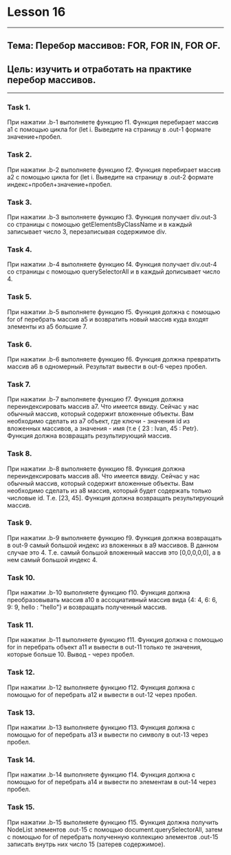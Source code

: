 # Lesson 16 

---
## Тема: Перебор массивов: FOR, FOR IN, FOR OF.
## Цель: изучить и отработать на практике перебор массивов.

---

### Task 1.

При нажатии .b-1 выполняете функцию f1. Функция перебирает массив a1 c помощью цикла for (let i. Выведите на страницу в .out-1 формате значение+пробел.


### Task 2.

При нажатии .b-2 выполняете функцию f2. Функция перебирает массив a2 c помощью цикла for (let i. Выведите на страницу в .out-2 формате индекс+пробел+значение+пробел.


### Task 3.

При нажатии .b-3 выполняете функцию f3. Функция получает div.out-3 со страницы с помощью getElementsByClassName и в каждый записывает число 3, перезаписывая содержимое div.


### Task 4.

При нажатии .b-4 выполняете функцию f4. Функция получает div.out-4 со страницы с помощью querySelectorAll и в каждый дописывает число 4.


### Task 5.

При нажатии .b-5 выполняете функцию f5. Функция должна с помощью for of перебрать массив a5 и возвратить новый массив куда входят элементы из a5 большие 7.


### Task 6.

При нажатии .b-6 выполняете функцию f6. Функция должна превратить массив a6 в одномерный. Результат вывести в out-6 через пробел.


### Task 7.

При нажатии .b-7 выполняете функцию f7. Функция должна переиндексировать массив a7. Что имеется ввиду. Сейчас у нас обычный массив, который содержит вложенные объекты. Вам необходимо сделать из a7 объект, где ключи - значения id из вложенных массивов, а значения - имя (т.е { 23 : Ivan, 45 : Petr}. Функция должна возвращать результирующий массив.


### Task 8.

При нажатии .b-8 выполняете функцию f8. Функция должна переиндексировать массив a8. Что имеется ввиду. Сейчас у нас обычный массив, который содержит вложенные объекты. Вам необходимо сделать из a8 массив, который будет содержать только числовые id. Т.е. [23, 45]. Функция должна возвращать результирующий массив.


### Task 9.

При нажатии .b-9 выполняете функцию f9. Функция должна возвращать в out-9 самый большой индекс из вложенных в a9 массивов. В данном случае это 4. Т.е. самый большой вложенный массив это [0,0,0,0,0], а в нем самый большой индекс 4.


### Task 10.

При нажатии .b-10 выполняете функцию f10. Функция должна преобразовывать массив a10 в ассоциативный массив вида {4: 4, 6: 6, 9: 9, hello : "hello"} и возвращать полученный массив.


### Task 11.

При нажатии .b-11 выполняете функцию f11. Функция должна c помощью for in перебрать объект a11 и вывести в out-11 только те значения, которые больше 10. Вывод - через пробел.


### Task 12.

При нажатии .b-12 выполняете функцию f12. Функция должна c помощью for of перебрать a12 и вывести в out-12 через пробел.


### Task 13.

При нажатии .b-13 выполняете функцию f13. Функция должна c помощью for of перебрать a13 и вывести по символу в out-13 через пробел.


### Task 14.

При нажатии .b-14 выполняете функцию f14. Функция должна c помощью for of перебрать a14 и вывести по элементам в out-14 через пробел.


### Task 15.

При нажатии .b-15 выполняете функцию f15. Функция должна получить NodeList элементов .out-15 c помощью document.querySelectorAll, затем c помощью for of перебрать полученную коллекцию элементов .out-15 записать внутрь них число 15 (затерев содержимое).

